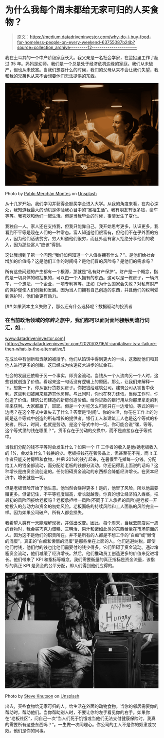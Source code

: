 # 为什么我每个周末都给无家可归的人买食物？

> 原文：<https://medium.datadriveninvestor.com/why-do-i-buy-food-for-homeless-people-on-every-weekend-63755087b24b?source=collection_archive---------12----------------------->

我在土耳其的一个中产阶级家庭长大。我父亲是一名社会学家，在监狱里工作了超过 35 年。妈妈是幼师。我们是一个总是处于经济危机边缘的家庭。我们从未破产，但也从未致富。当我们想要什么的时候，我们的父母从来不会让我们失望，我和我的兄弟也从来不会想要他们无法提供的东西。

![](img/96fb541155e88d71808f9d4fbc871ad1.png)

Photo by [Pablo Merchán Montes](https://unsplash.com/@pablomerchanm?utm_source=medium&utm_medium=referral) on [Unsplash](https://unsplash.com?utm_source=medium&utm_medium=referral)

从十几岁开始，我们学习并获得全额奖学金进入大学。从我的角度来看，在内心深处，我知道我最大的动机是体验我心目中的“富裕生活”。我有朋友有很多钱，豪车等等。我喜欢和他们一起生活。但是当我毕业的时候，事情发生了变化。

我独自一人。家人还在支持我，但我只能靠自己。我开始思考更多，认识更多。我看到不平等是现在人们的一种常态。富人知道他们很富有，但他们不在乎外面的穷人，因为他们活该贫穷。穷人知道他们很穷，而且外面有富人拒绝分享他们的收入，因为那些富人“应该”得到。

这让我想到了第一个问题:“我们如何知道一个人值得拥有什么？”。是他们给社会增加的价值吗？这是他们工作的时间吗？是他们冒的风险吗？是他们的需求吗？

所有这些问题的产生都有一个根源，那就是“私有财产保护”。财产是一个概念，指的是一切具体的和抽象的，可以由一个人拥有的东西。这可以是一栋房子，一辆汽车，一个想法，一个企业，一项专利等等。正如《为什么国家会失败？对私有财产的保护促使人们创新和发展。因为当人们拥有自己创造的东西，并且他们的权利受到保护时，他们会更有动力。

[](https://www.datadriveninvestor.com/2020/03/16/if-capitalism-is-a-failure-then-what-is-the-alternative/) [## 如果资本主义失败了，那么还有什么选择呢？数据驱动的投资者

### 在当前政治领域的修辞之旅中，我们都可以面对面地接触到流行词汇，如…

www.datadriveninvestor.com](https://www.datadriveninvestor.com/2020/03/16/if-capitalism-is-a-failure-then-what-is-the-alternative/) 

在成长中有创新和贡献的被授予。他们从馅饼中得到更大的一块，这激励他们和其他人进行更多的创新。这已经成为快速技术进步的试金石。

社会的发展还依赖于另一个事实，即资金流动。当钱从一个人流向另一个人时，这些钱就创造了价值。看起来这一句话没有逻辑上的原因。那么，让我们来解释一下。想象一下，你从银行贷款买房子。你把钱给建筑公司。建筑公司从销售中获利。这些利润被用来建造其他房屋。与此同时，你也在努力还债。当你工作时，你创造了价值。建筑公司建造的新房创造价值。给你贷款的银行用从你那里拿走的利率来获利。大家都赢了，耶耶。但是一个方程怎么可能只在一边增加。等式的另一边呢？在这个等式中谁失去了什么？答案是“时间”。你的生活，你花在工作上的时间是这个等式中创造的所有增长的提供者。银行工人和建筑工人也是这个等式的补充者。所以，时间，也就是劳动，是这个等式中的一切。你可能会说“嘿，等等，这个等式里的钱在哪里？”。货币存在于劳动的交换中，而不是直接存在于等式中。

当我们分配的钱不平等时会发生什么？如果一个 IT 工作者的收入是他/她老板收入的 1%，会发生什么？钱换的少。老板把钱花在奢侈品上，但甚至花不完，而 it 工作者只能支付房租和食物，并把 20%的钱存起来，在暑假里花掉每一分钱。分配给工人的钱全部流动，而分配给老板的钱部分流动。你还记得我上面说的话吗？这种增长是由资金流创造的。任何阻碍资金流动的东西都会降低经济增长。在资本经济中，增长就是一切。

但是老板冒险开始了他生意。他当然会赚得更多！是的，他冒了风险，所以他需要赚更多。但请记住，不平等程度越高，增长就越慢。你真的想让经济陷入瘫痪，把最初的风险回报给老板吗？老板承担唯一风险(不同于工人承担的风险)是老板一开始投入的劳动力和资金的初始风险。老板面临的持续风险和工人面临的风险完全一样。因为如果公司破产，所有人都会损失。

我希望人类有一天能理解现状，并做出改变。因此，每个周末，当我去商店买一周的食物时，我会买巧克力蛋糕、三明治、果汁和诸如此类的东西给坐在市场前面的人。因为这不是他们的职责所在。并不是所有的人都是不想工作的“白痴”或“懒惰的混蛋”。真正的“白痴和懒惰的混蛋”是那些坐在上面的人。他们逃避纳税。即使他们付钱，他们付的钱也比他们需要付的钱少得多。它们阻碍了资金流动。通过堵塞资金流动，他们减缓了经济增长。然后，他们推动员工创造更多的价值来促进增长。他们带来了 KPI 和指标等概念。我们需要衡量的真正指标是资金流量，该指标的真正 KPI 是资金的公平分配，即人们得到他们应得的。

![](img/f59d9bc5329d96438ab31705dfec12ea.png)

Photo by [Steve Knutson](https://unsplash.com/@sknutson?utm_source=medium&utm_medium=referral) on [Unsplash](https://unsplash.com?utm_source=medium&utm_medium=referral)

出去，买些食物给无家可归的人。给生活在外面的动物食物。当你的邻居需要你的帮助时，帮助他们。当你帮助别人时，不要让你的左手看见你的右手。如果你在“老板社区”，问自己一次“当人们死于饥饿或当他们无法支付健康保险时，我真的需要所有这些东西吗？”。一生做一次同理心。你公司的工人不是你的奴隶或农奴。他们是你的同事。
